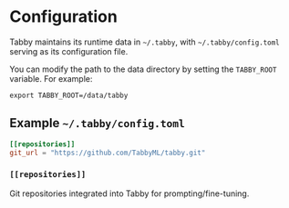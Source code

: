 # Configuration

Tabby maintains its runtime data in `~/.tabby`, with `~/.tabby/config.toml` serving as its configuration file.

You can modify the path to the data directory by setting the `TABBY_ROOT` variable. For example:

```
export TABBY_ROOT=/data/tabby
```

## Example `~/.tabby/config.toml`

```toml
[[repositories]]
git_url = "https://github.com/TabbyML/tabby.git"
```

### `[[repositories]]`

Git repositories integrated into Tabby for prompting/fine-tuning.
